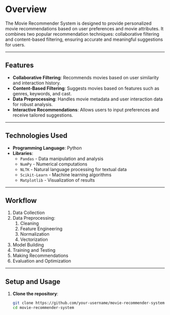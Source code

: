 # Overview


The Movie Recommender System is designed to provide personalized movie recommendations based on user preferences and movie attributes. It combines two popular recommendation techniques: collaborative filtering and content-based filtering, ensuring accurate and meaningful suggestions for users.

---

## Features
- **Collaborative Filtering**: Recommends movies based on user similarity and interaction history.
- **Content-Based Filtering**: Suggests movies based on features such as genres, keywords, and cast.
- **Data Preprocessing**: Handles movie metadata and user interaction data for robust analysis.
- **Interactive Recommendations**: Allows users to input preferences and receive tailored suggestions.

---

## Technologies Used
- **Programming Language**: Python
- **Libraries**:
  - `Pandas` - Data manipulation and analysis
  - `NumPy` - Numerical computations
  - `NLTK` - Natural language processing for textual data
  - `Scikit-Learn` - Machine learning algorithms
  - `Matplotlib` - Visualization of results

---

## Workflow

1. Data Collection
2. Data Preprocessing:
   1. Cleaning
   2. Feature Engineering
   3. Normalization
   4. Vectorization
3. Model Building
4. Training and Testing
5. Making Recommendations
6. Evaluation and Optimization


---

## Setup and Usage
1. **Clone the repository**:
   ```bash
   git clone https://github.com/your-username/movie-recommender-system.git
   cd movie-recommender-system
